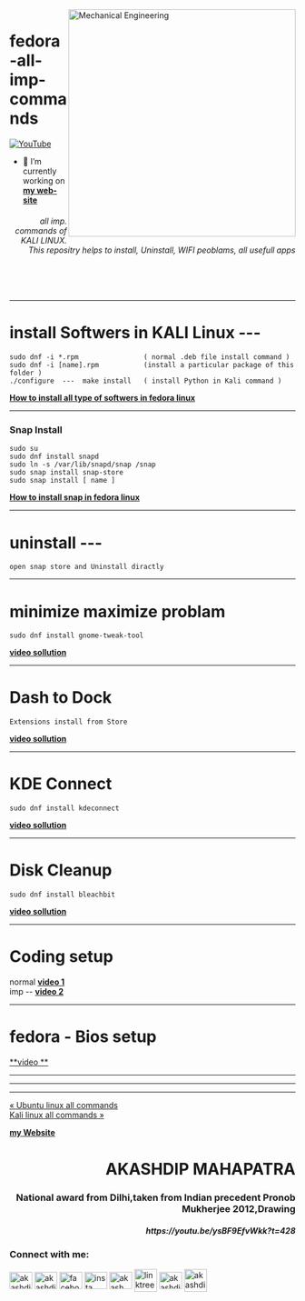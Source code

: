 <img align="right" alt="Mechanical Engineering" width="400" src="https://user-images.githubusercontent.com/81384987/206849124-98ed9ea6-7469-4779-b049-e89cae403b65.png"> 

# fedora-all-imp-commands

[![YouTube](https://yt3.ggpht.com/7tPHyFi7-QyTnhpc484ZzTuRp0fZSY-CUuykvzuKdKYIwt0fmw98SWMqwRy_7pZ6LQzEYJlvXA=s88-c-k-c0x00ffffff-no-rj-mo)](https://www.youtube.com/channel/UCxvmp634YDc41xCWOdvWqoQ)
<br>
- 🔭 I’m currently working on [**my web-site**](https://akashdip2001.github.io/linktree/)


<h6 align="right">all imp. commands of KALI LINUX. This repositry helps to install, Uninstall, WIFI peoblams, all usefull apps </h6>
<br>
<br>

---
# install Softwers in KALI Linux ---
```
sudo dnf -i *.rpm                ( normal .deb file install command )
sudo dnf -i [name].rpm           (install a particular package of this folder )
./configure  ---  make install   ( install Python in Kali command )
```       
       
[**How to install all type of softwers in fedora linux**](https://youtu.be/JkKOuRmyZdg?t=204)      

---
<h3>Snap Install</h3>

```
sudo su
sudo dnf install snapd
sudo ln -s /var/lib/snapd/snap /snap
sudo snap install snap-store
sudo snap install [ name ]
```
[**How to install snap in fedora linux**](https://youtu.be/JkKOuRmyZdg?t=252)   

---

# uninstall  --- 
```
open snap store and Uninstall diractly
```
---
# minimize maximize problam
```
sudo dnf install gnome-tweak-tool
```
[**video sollution**](https://youtu.be/JkKOuRmyZdg?t=660)

---
# Dash to Dock
```
Extensions install from Store
```
[**video sollution**](https://youtu.be/JkKOuRmyZdg?t=824)

---
# KDE Connect
```
sudo dnf install kdeconnect
```
[**video sollution**](https://youtu.be/JkKOuRmyZdg?t=1067)

---
# Disk Cleanup
```
sudo dnf install bleachbit
```
[**video sollution**](https://youtu.be/JkKOuRmyZdg?t=1120)

---
# Coding setup

normal [**video 1**](https://youtu.be/JkKOuRmyZdg?t=1249) <br>
imp -- [**video 2**](https://youtube.com/playlist?list=PL_RecMEcs_p8wcLmE30yGQzJlqfT1_PsT)

---
# fedora - Bios setup
[**video **](https://youtu.be/JkKOuRmyZdg?t=1430) 

---
---
---
<a href="https://akashdip2001.github.io/ubuntu-all-commaands/" class="previous">&laquo; Ubuntu linux all commands</a> <br/>
<a href="https://akashdip2001.github.io/kali-all-commands/#my-website-https-akashdip2001-github-io-linktree" class="next">Kali linux all commands &raquo;</a>


[**my Website**](https://akashdip2001.github.io/linktree/)
<h1 align="right">AKASHDIP MAHAPATRA</h1>
<h3 align="right">National award from Dilhi,taken from Indian precedent Pronob Mukherjee 2012,Drawing</h3>
<h5 align="right">https://youtu.be/ysBF9EfvWkk?t=428</h5>

<h3 align="left">Connect with me:</h3>
<p align="left">

<a href="https://twitter.com/akashdipaot2001" target="blank"><img align="center" src="https://raw.githubusercontent.com/rahuldkjain/github-profile-readme-generator/master/src/images/icons/Social/twitter.svg" alt="akashdipaot2001" height="30" width="40" /></a>
<a href="https://linkedin.com/in/akashdip-mahapatra-330687204" target="blank"><img align="center" src="https://raw.githubusercontent.com/rahuldkjain/github-profile-readme-generator/master/src/images/icons/Social/linked-in-alt.svg" alt="akashdip-mahapatra-330687204" height="30" width="40" /></a>
<a href="https://fb.com/drawing.hobby.37" target="blank"><img align="center" src="https://raw.githubusercontent.com/rahuldkjain/github-profile-readme-generator/master/src/images/icons/Social/facebook.svg" alt="facebook" height="30" width="40" /></a>
<a href="https://instagram.com/akashdip_2001" target="blank"><img align="center" src="https://raw.githubusercontent.com/rahuldkjain/github-profile-readme-generator/master/src/images/icons/Social/instagram.svg" alt="insta" height="30" width="40" /></a>
<a href="https://www.youtube.com/c/akash aot" target="blank"><img align="center" src="https://raw.githubusercontent.com/rahuldkjain/github-profile-readme-generator/master/src/images/icons/Social/youtube.svg" alt="akash aot" height="30" width="40" /></a>
<a href="https://linktr.ee/AkashdipMahapatra" target="blank"><img align="center" src="https://d1fdloi71mui9q.cloudfront.net/8Ve5ek9uTReJwcW3kNI9_VuqJn6NiZ2bAQp7l" alt="linktree" height="40" width="40" /></a>
<a href="https://www.hackerrank.com/akashdip2001" target="blank"><img align="center" src="https://raw.githubusercontent.com/rahuldkjain/github-profile-readme-generator/master/src/images/icons/Social/hackerrank.svg" alt="akashdip2001" height="30" width="40" /></a>
<a href="https://akashdip2001.github.io/linktree/" target="blank"><img align="center" src="https://yt3.ggpht.com/7tPHyFi7-QyTnhpc484ZzTuRp0fZSY-CUuykvzuKdKYIwt0fmw98SWMqwRy_7pZ6LQzEYJlvXA=s88-c-k-c0x00ffffff-no-rj-mo" alt="akashdip2001" height="40" width="40" /></a>

</p>
